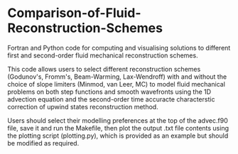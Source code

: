 # Comparison-of-Fluid-Reconstruction-Schemes
Fortran and Python code for computing and visualising solutions to different first and second-order fluid mechanical reconstruction schemes.

This code allows users to select different reconstruction schemes (Godunov's, Fromm's, Beam-Warming, Lax-Wendroff) with and without the choice of slope limiters (Minmod, van Leer, MC) to model fluid mechanical problems on both step functions and smooth wavefronts using the 1D advection equation and the second-order time accuracte characterstic correction of upwind states reconstruction method. 

Users should select their modelling preferences at the top of the advec.f90 file, save it and run the Makefile, then plot the output .txt file contents using the plotting script (plotting.py), which is provided as an example but should be modified as required. 
